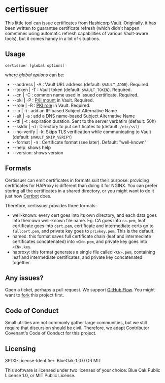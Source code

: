 # certissuer

This little tool can issue certificates from [Hashicorp Vault](https://vaultproject.io/). Originally, it has been written to guarantee certificate refresh (which didn't happen sometimes using automatic refresh capabilities of various Vault-aware tools), but it comes handy in a lot of situations.

## Usage

```shell
certissuer [global options]
```

where *global options* can be:

* --address <value> | -A <value>: Vault URL address (default: `$VAULT_ADDR`). Required.
* --token <value> | -T <value>: Vault token (default: `$VAULT_TOKEN`). Required.
* --cn <value> | -C <value>: common name used in issued certificate. Required.
* --pki <value> | -P <value>: [PKI mount](https://www.vaultproject.io/docs/secrets/pki#setup) in Vault. Required.
* --role <value> | -R <value>: [PKI role](https://www.vaultproject.io/docs/secrets/pki#configure-a-role) in Vault. Required.
* --ip <value> | -i <value>: add an IP-based Subject Alternative Name
* --alt <value> | -a <value>: add a DNS name-based Subject Alternative Name
* --ttl <value> | -t <value>: expiration duration. Sent to the server verbatim (default: 50h)
* --ssldir <value> | -d <value>: Directory to put certificates to (default: `/etc/ssl`)
* --no-verify | -k: Skips TLS verification while communicating to Vault (default: `$VAULT_SKIP_VERIFY`)
* --format <value> | -n <value>: Certificate format (see later). Default: "well-known"
* --help: shows help
* --version: shows version

## Formats

Certissuer can emit certificates in formats suit their purpose: providing certificates for HAProxy is different than doing it for NGINX. You can prefer storing all the certificates in a shared directory, or you might want to do it just how [Certbot](https://certbot.eff.org/) does.

Therefore, certissuer provides three formats:

* well-known: every cert goes into its own directory, and each data goes into their own well-known file name. Eg. CA goes into `ca.pem`, leaf certificate goes into `cert.pem`, certificate and intermediate certs go to `fullcert.pem`, and private key goes to `privkey.pem`. This is the default.
* named: this format saves full certificate chain (leaf and intermediate certificates concatenated) into `<CN>.pem`, and private key goes into `<CN>.key`.
* haproxy: this format generates a single file called `<CN>.pem`, containing leaf and intermediate certificates, and private key concatenated together.

## Any issues?

Open a ticket, perhaps a pull request. We support [GitHub Flow](https://guides.github.com/introduction/flow/). You might want to [fork](https://guides.github.com/activities/forking/) this project first.

## Code of Conduct

Small utilities are not commonly gather large communities, but we still require that discursion should be civil. Therefore, we adapt Contributor Covenant's Code of Conduct for this project.

## Licensing

SPDX-License-Identifier: BlueOak-1.0.0 OR MIT

This software is licensed under two licenses of your choice: Blue Oak Public License 1.0, or MIT Public License.
